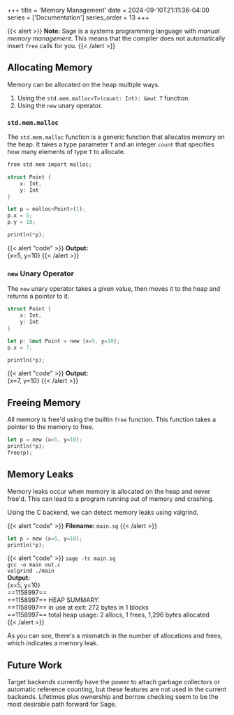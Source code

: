 +++
title = 'Memory Management'
date = 2024-09-10T21:11:36-04:00
series = ['Documentation']
series_order = 13
+++

{{< alert >}}
**Note:** Sage is a systems programming language with *manual memory management*. This means that the compiler does not automatically insert `free` calls for you.
{{< /alert >}}

## Allocating Memory

Memory can be allocated on the heap multiple ways.

1. Using the `std.mem.malloc<T>(count: Int): &mut T` function.
2. Using the `new` unary operator.

### `std.mem.malloc`

The `std.mem.malloc` function is a generic function that allocates memory on the heap. It takes a type parameter `T` and an integer `count` that specifies how many elements of type `T` to allocate.

```rs
from std.mem import malloc;

struct Point {
    x: Int,
    y: Int
}

let p = malloc<Point>(1);
p.x = 5;
p.y = 10;

println(*p);
```
{{< alert "code" >}}
**Output:**<br/>
\{x=5, y=10\}
{{< /alert >}}

### `new` Unary Operator

The `new` unary operator takes a given value, then moves it to the heap and returns a pointer to it.

```rs
struct Point {
    x: Int,
    y: Int
}

let p: &mut Point = new {x=5, y=10};
p.x = 7;

println(*p);
```
{{< alert "code" >}}
**Output:**<br/>
\{x=7, y=10\}
{{< /alert >}}

## Freeing Memory

All memory is free'd using the builtin `free` function. This function takes a pointer to the memory to free.

```rs
let p = new {x=5, y=10};
println(*p);
free(p);
```

## Memory Leaks

Memory leaks occur when memory is allocated on the heap and never free'd. This can lead to a program running out of memory and crashing.

Using the C backend, we can detect memory leaks using valgrind.

{{< alert "code" >}}
**Filename:** `main.sg`
{{< /alert >}}
```rs
let p = new {x=5, y=10};
println(*p);
```
{{< alert "code" >}}
`sage -tc main.sg`<br/>
`gcc -o main out.c`<br/>
`valgrind ./main`<br/>
**Output:**<br/>
\{x=5, y=10\}<br/>
==1158997==<br/>
==1158997== HEAP SUMMARY:<br/>
==1158997==     in use at exit: 272 bytes in 1 blocks<br/>
==1158997==   total heap usage: 2 allocs, 1 frees, 1,296 bytes allocated<br/>
{{< /alert >}}

As you can see, there's a mismatch in the number of allocations and frees, which indicates a memory leak.

## Future Work

Target backends currently have the power to attach garbage collectors or automatic reference counting, but these features are not used in the current backends. Lifetimes plus ownership and borrow checking seem to be the most desirable path forward for Sage.